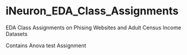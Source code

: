# iNeuron_EDA_Class_Assignments
EDA Class Assignments on Phising Websites and Adult Census Income Datasets

Contains Anova test Assignment

